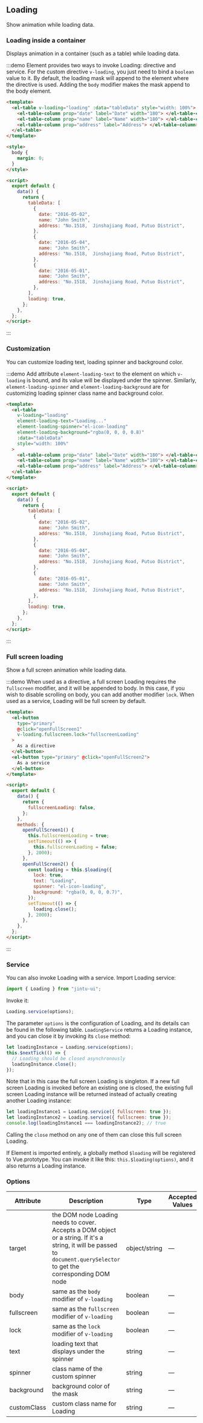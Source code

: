 ## Loading

Show animation while loading data.

### Loading inside a container

Displays animation in a container (such as a table) while loading data.

:::demo Element provides two ways to invoke Loading: directive and service. For the custom directive `v-loading`, you just need to bind a `boolean` value to it. By default, the loading mask will append to the element where the directive is used. Adding the `body` modifier makes the mask append to the body element.

```html
<template>
  <el-table v-loading="loading" :data="tableData" style="width: 100%">
    <el-table-column prop="date" label="Date" width="180"> </el-table-column>
    <el-table-column prop="name" label="Name" width="180"> </el-table-column>
    <el-table-column prop="address" label="Address"> </el-table-column>
  </el-table>
</template>

<style>
  body {
    margin: 0;
  }
</style>

<script>
  export default {
    data() {
      return {
        tableData: [
          {
            date: "2016-05-02",
            name: "John Smith",
            address: "No.1518,  Jinshajiang Road, Putuo District",
          },
          {
            date: "2016-05-04",
            name: "John Smith",
            address: "No.1518,  Jinshajiang Road, Putuo District",
          },
          {
            date: "2016-05-01",
            name: "John Smith",
            address: "No.1518,  Jinshajiang Road, Putuo District",
          },
        ],
        loading: true,
      };
    },
  };
</script>
```

:::

### Customization

You can customize loading text, loading spinner and background color.

:::demo Add attribute `element-loading-text` to the element on which `v-loading` is bound, and its value will be displayed under the spinner. Similarly, `element-loading-spinner` and `element-loading-background` are for customizing loading spinner class name and background color.

```html
<template>
  <el-table
    v-loading="loading"
    element-loading-text="Loading..."
    element-loading-spinner="el-icon-loading"
    element-loading-background="rgba(0, 0, 0, 0.8)"
    :data="tableData"
    style="width: 100%"
  >
    <el-table-column prop="date" label="Date" width="180"> </el-table-column>
    <el-table-column prop="name" label="Name" width="180"> </el-table-column>
    <el-table-column prop="address" label="Address"> </el-table-column>
  </el-table>
</template>

<script>
  export default {
    data() {
      return {
        tableData: [
          {
            date: "2016-05-02",
            name: "John Smith",
            address: "No.1518,  Jinshajiang Road, Putuo District",
          },
          {
            date: "2016-05-04",
            name: "John Smith",
            address: "No.1518,  Jinshajiang Road, Putuo District",
          },
          {
            date: "2016-05-01",
            name: "John Smith",
            address: "No.1518,  Jinshajiang Road, Putuo District",
          },
        ],
        loading: true,
      };
    },
  };
</script>
```

:::

### Full screen loading

Show a full screen animation while loading data.

:::demo When used as a directive, a full screen Loading requires the `fullscreen` modifier, and it will be appended to body. In this case, if you wish to disable scrolling on body, you can add another modifier `lock`. When used as a service, Loading will be full screen by default.

```html
<template>
  <el-button
    type="primary"
    @click="openFullScreen1"
    v-loading.fullscreen.lock="fullscreenLoading"
  >
    As a directive
  </el-button>
  <el-button type="primary" @click="openFullScreen2">
    As a service
  </el-button>
</template>

<script>
  export default {
    data() {
      return {
        fullscreenLoading: false,
      };
    },
    methods: {
      openFullScreen1() {
        this.fullscreenLoading = true;
        setTimeout(() => {
          this.fullscreenLoading = false;
        }, 2000);
      },
      openFullScreen2() {
        const loading = this.$loading({
          lock: true,
          text: "Loading",
          spinner: "el-icon-loading",
          background: "rgba(0, 0, 0, 0.7)",
        });
        setTimeout(() => {
          loading.close();
        }, 2000);
      },
    },
  };
</script>
```

:::

### Service

You can also invoke Loading with a service. Import Loading service:

```javascript
import { Loading } from "jintu-ui";
```

Invoke it:

```javascript
Loading.service(options);
```

The parameter `options` is the configuration of Loading, and its details can be found in the following table. `LoadingService` returns a Loading instance, and you can close it by invoking its `close` method:

```javascript
let loadingInstance = Loading.service(options);
this.$nextTick(() => {
  // Loading should be closed asynchronously
  loadingInstance.close();
});
```

Note that in this case the full screen Loading is singleton. If a new full screen Loading is invoked before an existing one is closed, the existing full screen Loading instance will be returned instead of actually creating another Loading instance:

```javascript
let loadingInstance1 = Loading.service({ fullscreen: true });
let loadingInstance2 = Loading.service({ fullscreen: true });
console.log(loadingInstance1 === loadingInstance2); // true
```

Calling the `close` method on any one of them can close this full screen Loading.

If Element is imported entirely, a globally method `$loading` will be registered to Vue.prototype. You can invoke it like this: `this.$loading(options)`, and it also returns a Loading instance.

### Options

| Attribute   | Description                                                                                                                                                              | Type          | Accepted Values | Default       |
| ----------- | ------------------------------------------------------------------------------------------------------------------------------------------------------------------------ | ------------- | --------------- | ------------- |
| target      | the DOM node Loading needs to cover. Accepts a DOM object or a string. If it's a string, it will be passed to `document.querySelector` to get the corresponding DOM node | object/string | —               | document.body |
| body        | same as the `body` modifier of `v-loading`                                                                                                                               | boolean       | —               | false         |
| fullscreen  | same as the `fullscreen` modifier of `v-loading`                                                                                                                         | boolean       | —               | true          |
| lock        | same as the `lock` modifier of `v-loading`                                                                                                                               | boolean       | —               | false         |
| text        | loading text that displays under the spinner                                                                                                                             | string        | —               | —             |
| spinner     | class name of the custom spinner                                                                                                                                         | string        | —               | —             |
| background  | background color of the mask                                                                                                                                             | string        | —               | —             |
| customClass | custom class name for Loading                                                                                                                                            | string        | —               | —             |
